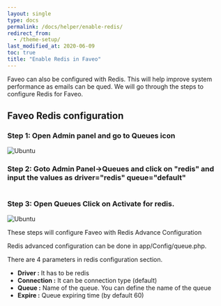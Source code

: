 ```yaml
---
layout: single
type: docs
permalink: /docs/helper/enable-redis/
redirect_from:
  - /theme-setup/
last_modified_at: 2020-06-09
toc: true
title: "Enable Redis in Faveo"
---
```

Faveo can also be configured with Redis. This will help improve system performance as emails can be qued. We will go through the steps to configure Redis for Faveo.

## Faveo Redis configuration

### Step 1: Open Admin panel and go to Queues icon

<img alt="Ubuntu" src="https://camo.githubusercontent.com/916cff00e405944d97932ccf87ab39c7c4e040c7/68747470733a2f2f7777772e666176656f68656c706465736b2e636f6d2f757365722d6d616e75616c2f696d616765732f666176656f72656469732f696d67312e706e67" />

### Step 2: Goto Admin Panel->Queues and click on "redis" and input the values as driver="redis" queue="default"

<img src="https://support.faveohelpdesk.com/uploads/2020/10/5/redis.png" alt="" />

### Step 3: Open Queues Click on Activate for redis.

<img alt="Ubuntu" src="https://camo.githubusercontent.com/71e0e53ac0683de2fd02ba938b6d1ed0a0ceec95/68747470733a2f2f7777772e666176656f68656c706465736b2e636f6d2f757365722d6d616e75616c2f696d616765732f666176656f72656469732f696d67322e706e67"  />

These steps will configure Faveo with Redis
Advance Configuration

Redis advanced configuration can be done in app/Config/queue.php.

There are 4 parameters in redis configuration section.

- **Driver :** It has to be redis 
- **Connection :** It can be connection type (default) 
- **Queue :** Name of the queue. You can define the name of the queue 
- **Expire :** Queue expiring time (by default 60) 

